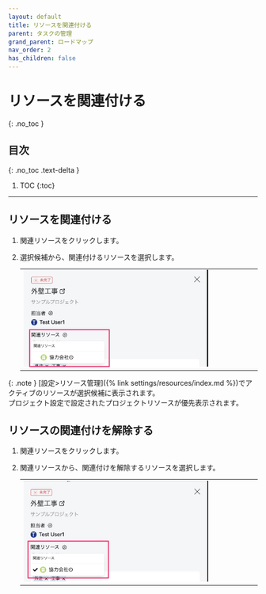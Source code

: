 ```yaml
---
layout: default
title: リソースを関連付ける
parent: タスクの管理
grand_parent: ロードマップ
nav_order: 2
has_children: false
---
```


# リソースを関連付ける
{: .no_toc }

## 目次
{: .no_toc .text-delta }

1. TOC
{:toc}

---

## リソースを関連付ける

1. 関連リソースをクリックします。

2. 選択候補から、関連付けるリソースを選択します。

    <table><tr><td>
      <img src="/assets/images/roadmap/task/assign-resources/1.png" width="80%">
    </td></tr></table>

  {: .note }
  [設定>リソース管理]({% link settings/resources/index.md %})でアクティブのリソースが選択候補に表示されます。  
  プロジェクト設定で設定されたプロジェクトリソースが優先表示されます。

## リソースの関連付けを解除する

1. 関連リソースをクリックします。

2. 関連リソースから、関連付けを解除するリソースを選択します。

   <table><tr><td>
    <img src="/assets/images/roadmap/task/assign-resources/2.png" width="80%">
   </td></tr></table>
